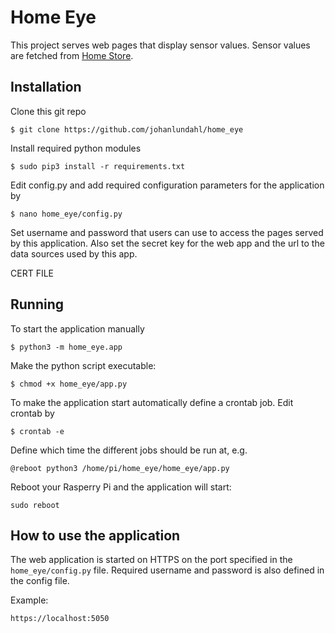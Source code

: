 # Home Eye
This project serves web pages that display sensor values. Sensor values are fetched from [Home Store](http://github.com/johanlundahl/home_store).

## Installation

Clone this git repo

```
$ git clone https://github.com/johanlundahl/home_eye
```

Install required python modules

```
$ sudo pip3 install -r requirements.txt
```

Edit config.py and add required configuration parameters for the application by
```
$ nano home_eye/config.py
```

Set username and password that users can use to access the pages served by this application. Also set the secret key for the web app and the url to the data sources used by this app.

CERT FILE

## Running

To start the application manually 
```
$ python3 -m home_eye.app
```

Make the python script executable:
```
$ chmod +x home_eye/app.py
```

To make the application start automatically define a crontab job. Edit crontab by
```
$ crontab -e
```

Define which time the different jobs should be run at, e.g.
```
@reboot python3 /home/pi/home_eye/home_eye/app.py
```

Reboot your Rasperry Pi and the application will start:
```
sudo reboot
```

## How to use the application
The web application is started on HTTPS on the port specified in the `home_eye/config.py` file. Required username and password is also defined in the config file.

Example:
```
https://localhost:5050
```